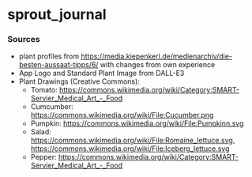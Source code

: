 # sprout_journal

### Sources

- plant profiles from https://media.kiepenkerl.de/medienarchiv/die-besten-aussaat-tipps/6/ with changes from own experience
- App Logo and Standard Plant Image from DALL-E3
- Plant Drawings (Creative Commons):
    - Tomato: https://commons.wikimedia.org/wiki/Category:SMART-Servier_Medical_Art_-_Food
    - Cumcumber: https://commons.wikimedia.org/wiki/File:Cucumber.png
    - Pumpkin: https://commons.wikimedia.org/wiki/File:Pumpkinn.svg
    - Salad: https://commons.wikimedia.org/wiki/File:Romaine_lettuce.svg, https://commons.wikimedia.org/wiki/File:Iceberg_lettuce.svg
    - Pepper: https://commons.wikimedia.org/wiki/Category:SMART-Servier_Medical_Art_-_Food

